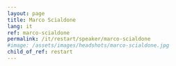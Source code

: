 ```yaml
---
layout: page
title: Marco Scialdone
lang: it
ref: marco-scialdone
permalink: /it/restart/speaker/marco-scialdone
#image: /assets/images/headshots/marco-scialdone.jpg
child_of_ref: restart
---
```


